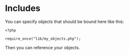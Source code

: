 # Includes

You can specify objects that should be bound here like this:

```
<?php

require_once("lib/my_objects.php");
```

Then you can reference your objects.

